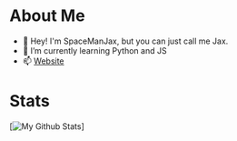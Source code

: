 # About Me

- 👋 Hey! I'm SpaceManJax, but you can just call me Jax.
- 🌱 I’m currently learning Python and JS
- 📫 [Website](https://spacemanjax.github.io/Linktree/)

# Stats

[![My Github Stats](https://github-readme-stats.vercel.app/api?username=spacemanjax&show_icons=true&theme=gruvbox)]

<!---
SpaceManJax/SpaceManJax is a ✨ special ✨ repository because its `README.md` (this file) appears on your GitHub profile.
You can click the Preview link to take a look at your changes.
--->
